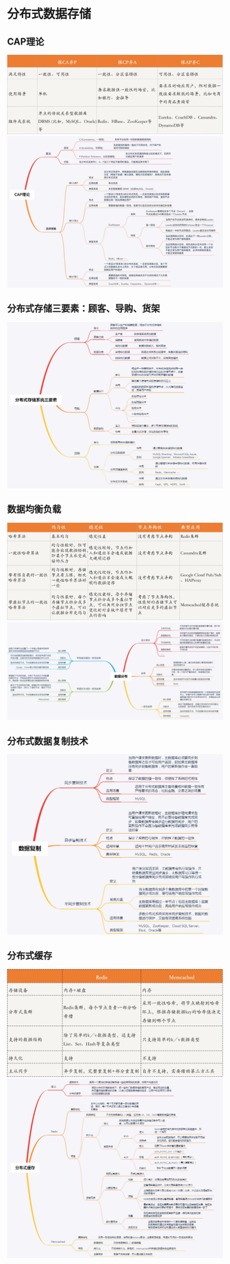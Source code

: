 # 分布式数据存储

## CAP理论
![](./img/分布式-7.jpg)
![](./img/分布式-8.png)

## 分布式存储三要素：顾客、导购、货架

![](./img/分布式-9.png)

## 数据均衡负载

![](./img/分布式-5.jpg)
![](./img/分布式-6.png)

## 分布式数据复制技术

![](./img/分布式-10.png)

## 分布式缓存
![](./img/分布式-13.jpg)
![](./img/分布式-14.png)